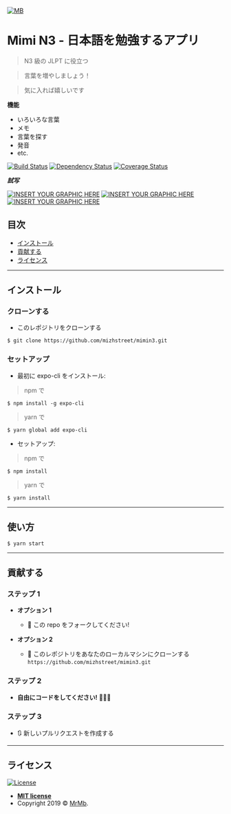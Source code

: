 <a href="#"><img src="https://raw.githubusercontent.com/mizhstreet/mimin3/master/assets/icon.png" title="Mb" alt="MB"></a>

<!-- [![FVCproductions](https://avatars1.githubusercontent.com/u/4284691?v=3&s=200)](http://fvcproductions.com) -->

# Mimi N3 - 日本語を勉強するアプリ

> N3 級の JLPT に役立つ

> 言葉を増やしましょう！

> 気に入れば嬉しいです

**機能**

- いろいろな言葉
- メモ
- 言葉を探す
- 発音
- etc.

[![Build Status](http://img.shields.io/travis/badges/badgerbadgerbadger.svg?style=flat-square)](https://travis-ci.org/badges/badgerbadgerbadger) [![Dependency Status](http://img.shields.io/gemnasium/badges/badgerbadgerbadger.svg?style=flat-square)](https://gemnasium.com/badges/badgerbadgerbadger) [![Coverage Status](http://img.shields.io/coveralls/badges/badgerbadgerbadger.svg?style=flat-square)](https://coveralls.io/r/badges/badgerbadgerbadger)

**_試写_**

[![INSERT YOUR GRAPHIC HERE](https://lh3.googleusercontent.com/GVP06EOUj_f3m1AZf-nk4bk_iG3oFWp9g-51NblJHt3C62rAXBfDZ4Jilh20NnBZB2piVeyfsbHSsfc79KlmDEZ0egQY1o7E530sd40R9ejPff00-y8YAPgj9dqVani2Txnz0VigDI3S2wz6dVDqPG4ClBRJn_w9KKrjKhwKllA9Ud4NYNvtRCtAixvpyN4KKxKc-sdRwxbGy5pUDKQ2-EocpU0OGR2z4EnP70LYAXX9NB36lWknLR0qW1lO_9iVelKjXG9E3_AlnIhC8COeW2jZsmZirQwuPwZX6mnMefKRt0gTQSkwMN5gY4ugUKB0dcS9On0U-J5x-dnxZYZhirooAhWvyDqaSJlSxsO2DRtYGq6XJ7X1fOzVBlwbKPg7lA2DpUFMe4ETCM_VKFe395HFeI2Q_hnJ9xrCxq3pjaXjLQZqTI32n7Vx2oMwNiuwmPykqT7Tb3aSPEDksxGctV6s776I4KMwlJcENylfO9ZSlfxMYFSWopTjOLijKoPk_GAmDLHcAQ8yt1d6S3ehewWvwmutfewk9393WZbQ1ju6ZaMA1g0HN7QWEXu_QrcwgfC0HsPu_qvJc6zMjPEij0EQ6yLul84DAER7s_wGGRtxxDXoo17Cy-EVc5bVqfozcp0rsubTFlDPNteBWEChuqv24ky2qjgGeEBGSQOXRjuzaZxdWcfBg8-OVJB0NAMOzpHxxsbxMoO8GHQbskOsjPIw=w260-h463-no)]()
[![INSERT YOUR GRAPHIC HERE](https://lh3.googleusercontent.com/HH1Vd7v_4asDnI-Ya2tjixQxP4CD4HCQFE7Br1lPgn7XH7EoGWSdtVCpX5Cd4v2b-HcYZDJpc8N7VaR8-82v-k7vF4l0gVOXUmzUINSQtE_3sQx5n9BxjmTE_e5MaqWaMrAK3BNTZKe8xu-3O-LN_xIfIWF02_RSA_mjabyp1VgEmRFKfKPik8EiKS8blqoavtUoyK-PBbU43LyRLsv2NdYXRls9UHxyfOeRLEf-cn4yn4UaOpHpTjIP6Zk7nGy4ft1WocndllbB4_H7w6mAVTwtiN156308ebmXIx9k0OFph1UsijpDNrQfPfVEfYAwINLNie9-ZoECNQJcnd5xpD69XaI2iq-7KeFMOUeLB2lrZlHfYuyRx15hEJQB031dWEosQRCd1DMntKad6oVnybfQnysJt8YJiDgkFfqI_MlX--Ju7K3v8fSMvI3c_OcDyNaSGiMGmeA9W28IQvXQirjfcAReufQ4_VHrOCsJgc48RmC8aDQprGzh0YHjGDUEnI7W0Y2c5P_x8H5PV0NHiQeoEGk3hUDJHkuTg_64CYYWjL_obmHggDrfax14yDOicuPsPHtJlhJmxmdb-z_eNlMSYN0Y0zxofQoI1Iq_HVrGVv18MubCpyKZl5CxexAcZD2lNu38I5NnSxD9N_QMbvXf801kneSIpxnt1yLO8BoEnOtkEGe4uYJjdpomlVtDxDnVDokhi-IkETagKd_P0E8C=w260-h463-no)]()
[![INSERT YOUR GRAPHIC HERE](https://lh3.googleusercontent.com/XVa-yhto3Q2KdB-wFNvTd4ViAl_9t4o8dzcNud91fnqz5MmaJh0L16E5OdvTSj7VeYEtxq-TAVa9HLp5WAoHuxy8q9CPRAnxGvhvh4gADAwApBfcLxCP-20cKxUTbOS25fA9pxYh3lcfhMMbqiVONQYY_z_rVXq25BDxxPzztRfucNlhy6Up-d7P0xJhPLOY0kquRCV9NYGwecJ64qerSoi6auYh9cZzdmCZ9m5V5WrFLuepjGNI99VZTfHPk9HZO2p_YAG8sRkfXWsnHfYpZrmTjnZXRTeHKNY81xKjuU35i23-Kq2244wZMefvYtuI3kai_Qc_S5rMpKFhh5UorAWHJa8N1u-42_d4WBW7WY8MeG7KqwxO2Zde0sMBymGBy_XorAIzENOUbC-GYiMchPu1eM3w8rsiD6rt14QcUpUwclnztPTxNlI35jyaw-SyW6hGPJ1iuKj1_RNe9Qg7DC8_39NPGsDpKQ3Plr49JQJVi_UxZCUUVMM-ss7kKq_3c17Tcr9ozjZkUQUxigdoS0RhdmwYZdtnQuqm7okFzSh7z5qPflh1NnmsHD-CiqjHtrV-ulk5QDswBYSp9sh-81drIkOvUvC2fgzFQBmSH81UgCJQumBklQV_U4q0L_eJG7rG8aLwtj6av5uS3ZgQ4U3dtdmPFQ3-AjHJHvsQ-J7_sKbOTHyA6DnhjqK_YwgRXGd9zvR51yvxgy_bRZKpmwiX=w260-h463-no)]()

## 目次

- [インストール](#インストール)
- [貢献する](#貢献する)
- [ライセンス](#ライセンス)

---

## インストール

### クローンする

- このレポジトリをクローンする

```shell
$ git clone https://github.com/mizhstreet/mimin3.git
```

### セットアップ

- 最初に expo-cli をインストール:

> npm で

```shell
$ npm install -g expo-cli
```

> yarn で

```shell
$ yarn global add expo-cli
```

- セットアップ:

> npm で

```shell
$ npm install
```

> yarn で

```shell
$ yarn install
```

---

## 使い方

```shell
$ yarn start
```

---

## 貢献する

### ステップ 1

- **オプション 1**

  - 🍴 この repo をフォークしてください!

- **オプション 2**
  - 👯 このレポジトリをあなたのローカルマシンにクローンする `https://github.com/mizhstreet/mimin3.git`

### ステップ 2

- **自由にコードをしてください!** 🔨🔨🔨

### ステップ 3

- 🔃 新しいプルリクエストを作成する

---

## ライセンス

[![License](http://img.shields.io/:license-mit-blue.svg?style=flat-square)](http://badges.mit-license.org)

- **[MIT license](http://opensource.org/licenses/mit-license.php)**
- Copyright 2019 © <a href="http://fvcproductions.com" target="_blank">MrMb</a>.
